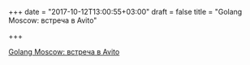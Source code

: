 +++
date = "2017-10-12T13:00:55+03:00"
draft = false
title = "Golang Moscow: встреча в Avito"

+++

<p><a href="https://habrahabr.ru/company/avito/blog/339846/">Golang Moscow: встреча в Avito</a></p>
